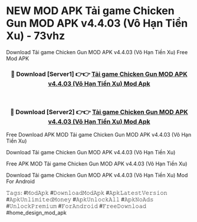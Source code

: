 # NEW MOD APK Tải game Chicken Gun MOD APK v4.4.03 (Vô Hạn Tiền Xu) - 73vhz
Download Tải game Chicken Gun MOD APK v4.4.03 (Vô Hạn Tiền Xu) Free Mod APK

<div align="center">
<h3>🔴 Download [Server1] 👉👉 <a href="https://apk-comot.site?title=Tải_game_Chicken_Gun_MOD_APK_v4.4.03_(Vô_Hạn_Tiền_Xu)">Tải game Chicken Gun MOD APK v4.4.03 (Vô Hạn Tiền Xu) Mod Apk</a></h3><br>

<h3>🔴 Download [Server2] 👉👉 <a href="https://apk-comot.site?title=Tải_game_Chicken_Gun_MOD_APK_v4.4.03_(Vô_Hạn_Tiền_Xu)">Tải game Chicken Gun MOD APK v4.4.03 (Vô Hạn Tiền Xu) Mod Apk</a></h3>
</div>


Free Download APK MOD Tải game Chicken Gun MOD APK v4.4.03 (Vô Hạn Tiền Xu)

Download Tải game Chicken Gun MOD APK v4.4.03 (Vô Hạn Tiền Xu) 

Free APK MOD Tải game Chicken Gun MOD APK v4.4.03 (Vô Hạn Tiền Xu) 

Download Tải game Chicken Gun MOD APK v4.4.03 (Vô Hạn Tiền Xu) Mod For Android

𝚃𝚊𝚐𝚜: #𝙼𝚘𝚍𝙰𝚙𝚔 #𝙳𝚘𝚠𝚗𝚕𝚘𝚊𝚍𝙼𝚘𝚍𝙰𝚙𝚔 #𝙰𝚙𝚔𝙻𝚊𝚝𝚎𝚜𝚝𝚅𝚎𝚛𝚜𝚒𝚘𝚗 #𝙰𝚙𝚔𝚄𝚗𝚕𝚒𝚖𝚒𝚝𝚎𝚍𝙼𝚘𝚗𝚎𝚢 #𝙰𝚙𝚔𝚄𝚗𝚕𝚘𝚌𝚔𝙰𝚕𝚕 #𝙰𝚙𝚔𝙽𝚘𝙰𝚍𝚜 #𝚄𝚗𝚕𝚘𝚌𝚔𝙿𝚛𝚎𝚖𝚒𝚞𝚖 #𝙵𝚘𝚛𝙰𝚗𝚍𝚛𝚘𝚒𝚍 #𝙵𝚛𝚎𝚎𝙳𝚘𝚠𝚗𝚕𝚘𝚊𝚍 #home_design_mod_apk